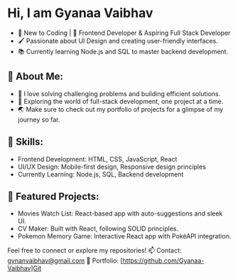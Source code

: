 # Hi, I am Gyanaa Vaibhav

- 🎉 New to Coding | 🌟 Frontend Developer & Aspiring Full Stack Developer
- 🖌️ Passionate about UI Design and creating user-friendly interfaces.
- 📚 Currently learning Node.js and SQL to master backend development.

## 🌟 About Me:
* 🧠 I love solving challenging problems and building efficient solutions.
* 🚀 Exploring the world of full-stack development, one project at a time.
* 🌏 Make sure to check out my portfolio of projects for a glimpse of my journey so far.

## 💼 Skills:
* Frontend Development: HTML, CSS, JavaScript, React
* UI/UX Design: Mobile-first design, Responsive design principles
* Currently Learning: Node.js, SQL, Backend development

## 📂 Featured Projects:
* Movies Watch List: React-based app with auto-suggestions and sleek UI.
* CV Maker: Built with React, following SOLID principles.
* Pokemon Memory Game: Interactive React app with PokéAPI integration.

Feel free to connect or explore my repositories!
📫 Contact: gynanvaibhav@gmail.com
💼 Portfolio: [https://github.com/Gyanaa-Vaibhav]Git
